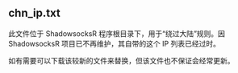 ## chn_ip.txt

此文件位于 ShadowsocksR 程序根目录下，用于“绕过大陆”规则。因 ShadowsocksR 项目已不再维护，其自带的这个 IP 列表已经过时。

如有需要可以下载该较新的文件来替换，但该文件也不保证会经常更新。
